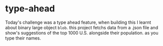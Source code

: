 # type-ahead
Today's challenge was a type ahead feature, when building this I learnt about binary large object `blob`. 
this project fetchs data from a .json file and show's suggestions of the top 1000 U.S. alongside their population. as you type their names.
